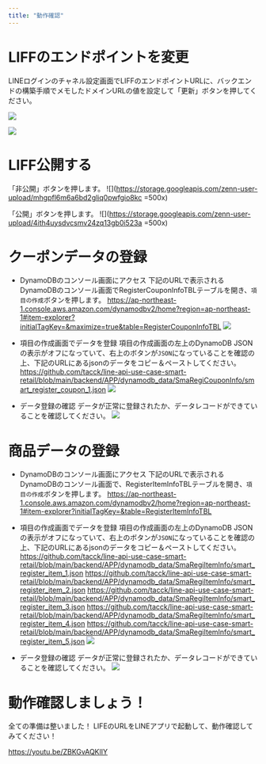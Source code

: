 ```yaml
---
title: "動作確認"
---
```


# LIFFのエンドポイントを変更

LINEログインのチャネル設定画面でLIFFのエンドポイントURLに、バックエンドの構築手順でメモしたドメインURLの値を設定して「更新」ボタンを押してください。

![](https://storage.googleapis.com/zenn-user-upload/4xntpxietdrhyrsm4boio81g7zyq)

![](https://storage.googleapis.com/zenn-user-upload/82fc51c37438a41023d86027.png)

# LIFF公開する

「非公開」ボタンを押します。
![](https://storage.googleapis.com/zenn-user-upload/mhgpfl6m6a6bd2gliq0pwfgio8kc =500x)

「公開」ボタンを押します。
![](https://storage.googleapis.com/zenn-user-upload/4ith4uysdvcsmv24zq13gb0i523a =500x)

# クーポンデータの登録
- DynamoDBのコンソール画面にアクセス
下記のURLで表示されるDynamoDBのコンソール画面でRegisterCouponInfoTBLテーブルを開き、`項目の作成`ボタンを押します。
https://ap-northeast-1.console.aws.amazon.com/dynamodbv2/home?region=ap-northeast-1#item-explorer?initialTagKey=&maximize=true&table=RegisterCouponInfoTBL
![](https://storage.googleapis.com/zenn-user-upload/595f42031e964fb754a424c6.png)

- 項目の作成画面でデータを登録
項目の作成画面の左上のDynamoDB JSONの表示がオフになっていて、右上のボタンが`JSON`になっていることを確認の上、下記のURLにあるjsonのデータをコピー＆ペーストしてください。
https://github.com/tacck/line-api-use-case-smart-retail/blob/main/backend/APP/dynamodb_data/SmaRegiCouponInfo/smart_register_coupon_1.json
![](https://storage.googleapis.com/zenn-user-upload/155c28baaca0fab831334ade.png)

- データ登録の確認
データが正常に登録されたか、データレコードができていることを確認してください。
![](https://storage.googleapis.com/zenn-user-upload/970f80e1519b821f4fcfa4bd.png)

# 商品データの登録
- DynamoDBのコンソール画面にアクセス
下記のURLで表示されるDynamoDBのコンソール画面で、RegisterItemInfoTBLテーブルを開き、`項目の作成`ボタンを押します。
https://ap-northeast-1.console.aws.amazon.com/dynamodbv2/home?region=ap-northeast-1#item-explorer?initialTagKey=&table=RegisterItemInfoTBL

- 項目の作成画面でデータを登録
項目の作成画面の左上のDynamoDB JSONの表示がオフになっていて、右上のボタンが`JSON`になっていることを確認の上、下記のURLにあるjsonのデータをコピー＆ペーストしてください。
https://github.com/tacck/line-api-use-case-smart-retail/blob/main/backend/APP/dynamodb_data/SmaRegiItemInfo/smart_register_item_1.json
https://github.com/tacck/line-api-use-case-smart-retail/blob/main/backend/APP/dynamodb_data/SmaRegiItemInfo/smart_register_item_2.json
https://github.com/tacck/line-api-use-case-smart-retail/blob/main/backend/APP/dynamodb_data/SmaRegiItemInfo/smart_register_item_3.json
https://github.com/tacck/line-api-use-case-smart-retail/blob/main/backend/APP/dynamodb_data/SmaRegiItemInfo/smart_register_item_4.json
https://github.com/tacck/line-api-use-case-smart-retail/blob/main/backend/APP/dynamodb_data/SmaRegiItemInfo/smart_register_item_5.json
![](https://storage.googleapis.com/zenn-user-upload/5923bde8e7c6b434909caa63.png)

- データ登録の確認
データが正常に登録されたか、データレコードができていることを確認してください。
![](https://storage.googleapis.com/zenn-user-upload/8f7e1f249e43232aba1a36ef.png)

# 動作確認しましょう！

全ての準備は整いました！
LIFEのURLをLINEアプリで起動して、動作確認してみてください！

https://youtu.be/ZBKGvAQKlIY